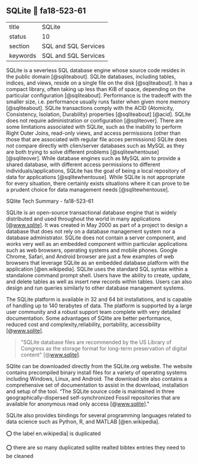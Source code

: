 ## SQLite :wave: fa18-523-61


|          |                      |
| -------- | -------------------- |
| title    | SQLite               | 
| status   | 10                   |
| section  | SQL and SQL Services |
| keywords | SQL and SQL Services |



SQLite is a severless SQL database engine whose source code resides in
the public domain [@sqliteabout]. SQLite databases, including tables,
indices, and views, reside on a single file on the disk
[@sqliteabout]. It has a compact library, often taking up less than
KiB of space, depending on the particular configuration
[@sqliteabout]. Performance is the tradeoff with the smaller size,
i.e. performance usually runs faster when given more memory
[@sqliteabout]. SQLite transactions comply with the ACID (Atomicity,
Consistency, Isolation, Durability) properties [@sqliteabout]
[@acid]. SQLite does not require administration or configuration
[@sqliteover]. There are some limitations associated with SQLite, such
as the inability to perform Right Outer Joins, read-only views, and
access permissions (other than those that are associated with regular
file acces permissions) SQLite does not compare directly with
clien/server databases such as MySQL as they are both trying to solve
different problems [@sqlitewhentouse] [@sqliteover].  While database
engines such as MySQL aim to provide a shared database, with different
access permissions to different individuals/applications, SQLite has
the goal of being a local repository of data for applications
[@sqlitewhentouse]. While SQLite is not appropriate for every
situation, there certainly exists situations where it can prove to be
a prudent choice for data management needs [@sqlitewhentouse].


SQlite Tech Summary  - fa18-523-61

SQLite is an open-source transactional database engine that is widely
distributed and used throughout the world in many applications
[@www.sqlite]. It was created in May 2000 as part of a project to
design a database that does not rely on a database management system
nor a database administrator. SQLite does not contain a server
component, and works very well as an embedded component within
particular applications such as web browsers, operating systems and
mobile phones. Google Chrome, Safari, and Android browser are just a
few examples of web browsers that leverage SQLite as an embedded
database platform with the application [@en.wikipedia].  SQLite uses
the standard SQL syntax within a standalone command prompt
shell. Users have the ability to create, update, and delete tables as
well as insert new records within tables. Users can also design and
run queries similarly to other database management systems.

The SQLite platform is available in 32 and 64 bit installations, and
is capable of handling up to 140 terabytes of data.  The platform is
supported by a large user community and a robust support team complete
with very detailed documentation.  Some advantages of SQlite are
better performance, reduced cost and complexity,reliability,
portability, accessibility [@www.sqlite].

> "SQLite database files are recommended by the US Library of Congress
>  as the storage format for long-term preservation of digital content" 
>  [@www.sqlite].

SQlite can be downloaded directly from the SQLite.org website. The
website contains precompiled binary install files for a variety of
operating systems including Windows, Linux, and Android. The download
site also contains a comprehensive set of documentation to assist in
the download, installation and setup of the tool. “The SQLite source
code is maintained in three geographically-dispersed self-synchronized
Fossil repositories that are available for anonymous read only access
[@www.sqlite]."

SQLite also provides bindings for several programming languages
related to data science such as Python, R, and MATLAB [@en.wikipedia].

:o: the label en.wikipedia] is duplicated

:o: there are so many duplicated sqllite realted bibtex entries they need to be cleaned

     

